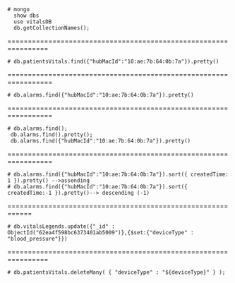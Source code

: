     # mongo 
      show dbs
      use vitalsDB
      db.getCollectionNames();

================================================================

    # db.patientsVitals.find({"hubMacId":"10:ae:7b:64:0b:7a"}).pretty()


=================================================================

    # db.alarms.find({"hubMacId":"10:ae:7b:64:0b:7a"}).pretty()


=================================================================

    # db.alarms.find();
     db.alarms.find().pretty();
     db.alarms.find({"hubMacId":"10:ae:7b:64:0b:7a"}).pretty()

=================================================================

    # db.alarms.find({"hubMacId":"10:ae:7b:64:0b:7a"}).sort({ createdTime: 1 }).pretty() -->assending 
    # db.alarms.find({"hubMacId":"10:ae:7b:64:0b:7a"}).sort({ createdTime:-1 }).pretty()--> descending (-1)

============================================================

    # db.vitalsLegends.update({"_id" : ObjectId("62ea4f598bc6373401ab5009")},{$set:{"deviceType" : "blood_pressure"}})

================================================================

    # db.patientsVitals.deleteMany( { "deviceType" : "${deviceType}" } );

